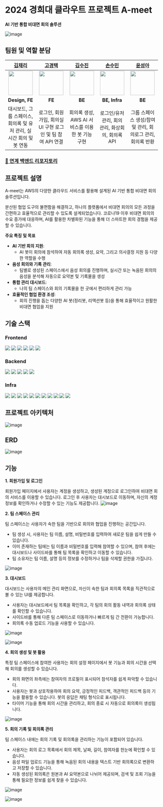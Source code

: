 
# 2024 경희대 클라우트 프로젝트 A-meet

**AI 기반 통합 비대면 회의 솔루션**

![image](https://github.com/user-attachments/assets/788e5a81-34a0-46cc-bfbc-4f5a7e4a6683)


## 팀원 및 역할 분담

| [김채리](https://github.com/cherrie-k) | [고경택](https://github.com/tagtaek) | [김수진](https://github.com/cowboysj) | [손수민](https://github.com/SuminSSon) | [윤성아](https://github.com/Sungah-Yoon) |
| :---: | :---: | :---: | :---: | :---: |
| <img src="https://avatars.githubusercontent.com/cherrie-k" width="80"> | <img src="https://avatars.githubusercontent.com/tagtaek" width="80"> | <img src="https://avatars.githubusercontent.com/cowboysj" width="80"> | <img src="https://avatars.githubusercontent.com/SuminSSon" width="80"> | <img src="https://avatars.githubusercontent.com/Sungah-Yoon" width="80"> |
| **Design, FE** | **FE** | **BE** | **BE, Infra** | **BE** |
| 대시보드, 그룹 스페이스, 회의록 및 유저 관리, 실시간 회의 및 봇 연동 | 로그인, 회원가입, 회의실 UI 구현 로그인 및 팀 참여 API 연결 | 회의록 생성, AWS AI 서비스를 이용한 봇 기능 구현 | 로그인/유저 관리, 회의 관리, 화상회의, 회의록 API | 그룹 스페이스 생성/참여 및 관리, 회의로그 관리, 회의록 반환 |

### [🔗 연계 백엔드 리포지토리](https://github.com/KHU-Cloud-Project/Ameet-Server)

## 프로젝트 설명

A-meet는 AWS의 다양한 클라우드 서비스를 활용해 설계된 AI 기반 통합 비대면 회의 솔루션입니다.

분산된 협업 도구의 불편함을 해결하고, 하나의 플랫폼에서 비대면 회의의 모든 과정을 간편하고 효율적으로 관리할 수 있도록 설계되었습니다. 코로나19 이후 비대면 회의의 수요 증가에 대응하며, AI를 활용한 차별화된 기능을 통해 더 스마트한 회의 경험을 제공할 수 있습니다.

**주요 특징 및 목표**

- **AI 기반 회의 지원**:
    - AI 봇이 회의에 참석하여 자동 회의록 생성, 요약, 그리고 의사결정 지원 등 다양한 역할을 수행
- **음성 회의와 기록 관리**:
    - 팀별로 생성된 스페이스에서 음성 회의를 진행하며, 실시간 또는 녹음된 회의의 음성을 분석해 자동으로 요약본 및 기록물을 생성
- **통합 관리 대시보드**:
    - 나의 팀 스페이스와 회의 기록물을 한 곳에서 편리하게 관리 가능
- **효율적인 협업 환경 조성**:
    - 회의 진행을 돕는 다양한 AI 봇(정리봇, 리액션봇 등)을 통해 효율적이고 원활한 비대면 협업을 지원


## 기술 스택

### Frontend

<img src="https://img.shields.io/badge/react-61DAFB?style=for-the-badge&logo=react&logoColor=black"> <img src="https://img.shields.io/badge/typescript-3178C6?style=for-the-badge&logo=typescript&logoColor=white"> <img src="https://img.shields.io/badge/recoil-3578E5?style=for-the-badge&logo=recoil&logoColor=white"> <img src="https://img.shields.io/badge/emotion-C865B9?style=for-the-badge&logo=styledcomponents&logoColor=white"> <img src="https://img.shields.io/badge/vite-646CFF?style=for-the-badge&logo=vite&logoColor=white"> <img src="https://img.shields.io/badge/awscloudfront-232F3E?style=for-the-badge&logo=amazonaws&logoColor=white"> 

### Backend

<img src="https://img.shields.io/badge/springboot-6DB33F?style=for-the-badge&logo=springboot&logoColor=white"> <img src="https://img.shields.io/badge/jpa-6DB33F?style=for-the-badge&logo=spring&logoColor=white"> <img src="https://img.shields.io/badge/lombok-CA4245?style=for-the-badge&logo=java&logoColor=white"> <img src="https://img.shields.io/badge/amazonbedrock-FF9900?style=for-the-badge&logo=amazonaws&logoColor=white"> <img src="https://img.shields.io/badge/amazontranscribe-FF9900?style=for-the-badge&logo=amazonaws&logoColor=white"> 

### Infra

<img src="https://img.shields.io/badge/awsrds-527FFF?style=for-the-badge&logo=amazonaws&logoColor=white"> <img src="https://img.shields.io/badge/awss3-569A31?style=for-the-badge&logo=amazonaws&logoColor=white"> <img src="https://img.shields.io/badge/awscloudfront-232F3E?style=for-the-badge&logo=amazonaws&logoColor=white"> <img src="https://img.shields.io/badge/awsroute53-FF9900?style=for-the-badge&logo=amazonaws&logoColor=white"> <img src="https://img.shields.io/badge/awsec2-FF9900?style=for-the-badge&logo=amazonaws&logoColor=white"> <img src="https://img.shields.io/badge/amazoncloudwatch-FF4F8B?style=for-the-badge&logo=amazonaws&logoColor=white"> <img src="https://img.shields.io/badge/amazonsns-FF9900?style=for-the-badge&logo=amazonaws&logoColor=white"> <img src="https://img.shields.io/badge/awschatbot-FF9900?style=for-the-badge&logo=amazonaws&logoColor=white"> <img src="https://img.shields.io/badge/awseks-232F3E?style=for-the-badge&logo=amazonaws&logoColor=white"> <img src="https://img.shields.io/badge/prometheus-E6522C?style=for-the-badge&logo=prometheus&logoColor=white"> <img src="https://img.shields.io/badge/grafana-F46800?style=for-the-badge&logo=grafana&logoColor=white"> 

## 프로젝트 아키텍처

![image](https://github.com/user-attachments/assets/d6085160-9a35-4a9c-96be-f48dd07be226)

## ERD
![image](https://github.com/user-attachments/assets/49eba8d5-3119-42e6-9932-1a0e2d5c05ad)



## 기능 


**1. 회원가입 및 로그인**

회원가입 페이지에서 사용자는 계정을 생성하고, 생성된 계정으로 로그인하여 비대면 회의 서비스를 이용할 수 있습니다. 로그인 후 사용자는 대시보드로 이동하며, 자신의 계정 정보를 확인하거나 수정할 수 있는 기능도 제공합니다.
![image](https://github.com/user-attachments/assets/07bea6ca-9eaa-49e8-b725-5b4b71e8192c)


**2. 팀 스페이스 관리**

팀 스페이스는 사용자가 속한 팀을 기반으로 회의와 협업을 진행하는 공간입니다.

- 팀 생성 시, 사용자는 팀 이름, 설명, 비밀번호를 입력하여 새로운 팀을 쉽게 만들 수 있습니다.
- 이미 존재하는 팀에는 팀 이름과 비밀번호를 입력해 참여할 수 있으며, 참여 후에는 대시보드나 사이드바를 통해 팀 목록을 확인하고 이동할 수 있습니다.
- 팀 소유자는 팀 이름, 설명 등의 정보를 수정하거나 팀을 삭제할 권한을 가집니다.

![image](https://github.com/user-attachments/assets/87b97445-f3da-46ea-abde-23127b33839a)

**3. 대시보드**

대시보드는 사용자의 메인 관리 화면으로, 자신이 속한 팀과 회의록 목록을 직관적으로 볼 수 있는 UI를 제공합니다.

- 사용자는 대시보드에서 팀 목록을 확인하고, 각 팀의 회의 활동 내역과 회의록 상태를 확인할 수 있습니다.
- 사이드바를 통해 다른 팀 스페이스로 이동하거나 빠르게 팀 간 전환이 가능합니다.
- 회의록 수동 업로드 기능을 사용할 수 있습니다.

![image](https://github.com/user-attachments/assets/2474e44d-43bc-448b-9db1-a8fc7c1c479a)

![image](https://github.com/user-attachments/assets/e47465a3-5e2a-43cd-b6b7-aba69b6b3a5e)

**4. 회의 생성 및 봇 활용**

특정 팀 스페이스에 참여한 사용자는 회의 설정 페이지에서 봇 기능과 회의 시간을 선택해 회의를 생성할 수 있습니다.

- 회의 화면의 좌측에는 참여자의 프로필이 표시되어 참석자를 쉽게 파악할 수 있습니다.
- 사용자는 봇과 상호작용하여 회의 요약, 긍정적인 피드백, 객관적인 피드백 등의 기능을 활용할 수 있습니다. 봇의 응답은 채팅 형식으로 표시됩니다.
- 타이머 기능을 통해 회의 시간을 관리하고, 회의 종료 시 자동으로 회의록이 생성됩니다.

![image](https://github.com/user-attachments/assets/535e31ab-d4a7-40c7-9564-ee090ce5cb30)

**5. 회의 기록 및 회의록 관리**

팀 스페이스 내에는 회의 기록 및 회의록을 관리하는 기능이 포함되어 있습니다.

- 사용자는 회의 로그 목록에서 회의 제목, 날짜, 길이, 참여자를 한눈에 확인할 수 있습니다.
- 음성 파일 업로드 기능을 통해 녹음된 회의 내용을 텍스트 기반 회의록으로 변환하고 저장할 수 있습니다.
- 자동 생성된 회의록은 원본과 AI 요약본으로 나뉘어 제공되며, 검색 및 조회 기능을 통해 필요한 정보를 쉽게 찾을 수 있습니다.

![image](https://github.com/user-attachments/assets/147c191e-9af9-4e93-acad-86b053a2de62)

![image](https://github.com/user-attachments/assets/d2a3bbfa-783f-416b-b11e-6b70d212df12)
